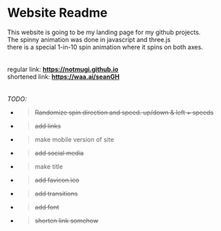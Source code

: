 # Website Readme

This website is going to be my landing page for my github projects. 
</br>
The spinny animation was done in javascript and three.js
</br>
there is a special 1-in-10 spin animation where it spins on both axes.
</br></br></br>
regular link:   <b>https://notmugi.github.io</b>
</br>
shortened link: <b>https://waa.ai/seanGH</b>
</br></br></br>
<i>TODO:</i>
- > ~~Randomize spin direction and speed. up/down & left + speeds~~
- > ~~add links~~
- > make mobile version of site
- > ~~add social media~~
- > make title
- > ~~add favicon.ico~~
- > ~~add transitions~~
- > ~~add font~~
- > ~~shorten link somehow~~
